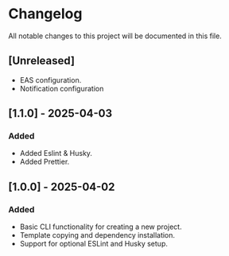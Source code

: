 # Changelog

All notable changes to this project will be documented in this file.

## [Unreleased]
- EAS configuration.
- Notification configuration

## [1.1.0] - 2025-04-03
### Added
- Added Eslint & Husky.
- Added Prettier.

## [1.0.0] - 2025-04-02
### Added
- Basic CLI functionality for creating a new project.
- Template copying and dependency installation.
- Support for optional ESLint and Husky setup.
